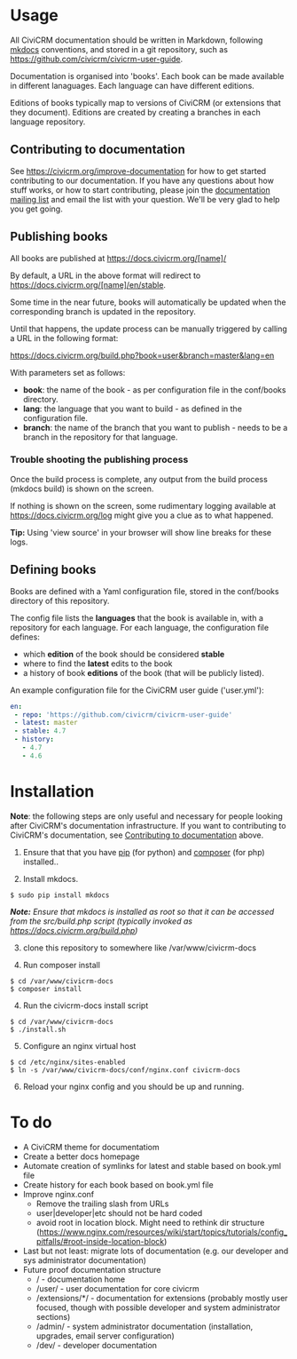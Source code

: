 
# Usage

All CiviCRM documentation should be written in Markdown, following [mkdocs](http://www.mkdocs.org) conventions, and stored in a git repository, such as https://github.com/civicrm/civicrm-user-guide.

Documentation is organised into 'books'.  Each book can be made available in different lanaguages. Each language can have different editions.

Editions of books typically map to versions of CiviCRM (or extensions that they document). Editions are created by creating a branches in each language repository.

## Contributing to documentation

See https://civicrm.org/improve-documentation for how to get started contributing to our documentation. If you have any questions about how stuff works, or how to start contributing, please join the [documentation mailing list](http://lists.civicrm.org/lists/info/civicrm-docs) and email the list with your question. We'll be very glad to help you get going.

## Publishing books

All books are published at https://docs.civicrm.org/[name]/

By default, a URL in the above format will redirect to https://docs.civicrm.org/[name]/en/stable.

Some time in the near future, books will automatically be updated when the corresponding branch is updated in the repository.

Until that happens, the update process can be manually triggered by calling a URL in the following format:

https://docs.civicrm.org/build.php?book=user&branch=master&lang=en

With parameters set as follows: 

* **book**: the name of the book - as per configuration file in the conf/books directory.
* **lang**: the language that you want to build - as defined in the configuration file.
* **branch**: the name of the branch that you want to publish - needs to be a branch in the repository for that language.

### Trouble shooting the publishing process

Once the build process is complete, any output from the build process (mkdocs build) is shown on the screen.

If nothing is shown on the screen, some rudimentary logging available at https://docs.civicrm.org/log might give you a clue as to what happened.

**Tip:** Using 'view source' in your browser will show line breaks for these logs.

## Defining books

Books are defined with a Yaml configuration file, stored in the conf/books directory of this repository.

The config file lists the **languages** that the book is available in, with a repository for each language. For each language, the configuration file defines:

* which **edition** of the book should be considered **stable**
* where to find the **latest** edits to the book
* a history of book **editions** of the book (that will be publicly listed).

An example configuration file for the CiviCRM user guide ('user.yml'):

```Yaml
en:
 - repo: 'https://github.com/civicrm/civicrm-user-guide'
 - latest: master
 - stable: 4.7
 - history:
   - 4.7
   - 4.6
```

# Installation

**Note**: the following steps are only useful and necessary for people looking after CiviCRM's documentation infrastructure. If you want to contributing to CiviCRM's documentation, see [Contributing to documentation](#Contributing-to-documentation) above.

1) Ensure that that you have [pip](https://packaging.python.org/en/latest/install_requirements_linux/#installing-pip-setuptools-wheel-with-linux-package-managers) (for python) and [composer](https://getcomposer.org/) (for php) installed..

2) Install mkdocs.

```
$ sudo pip install mkdocs
```
***Note:*** *Ensure that mkdocs is installed as root so that it can be accessed from the src/build.php script (typically invoked as https://docs.civicrm.org/build.php)*

3) clone this repository to somewhere like /var/www/civicrm-docs

3) Run composer install

```
$ cd /var/www/civicrm-docs
$ composer install
```

4) Run the civicrm-docs install script

```
$ cd /var/www/civicrm-docs
$ ./install.sh
```

5) Configure an nginx virtual host

```
$ cd /etc/nginx/sites-enabled
$ ln -s /var/www/civicrm-docs/conf/nginx.conf civicrm-docs
```

6) Reload your nginx config and you should be up and running.

# To do

* A CiviCRM theme for documentatiom
* Create a better docs homepage
* Automate creation of symlinks for latest and stable based on book.yml file
* Create history for each book based on book.yml file
* Improve nginx.conf
    * Remove the trailing slash from URLs
    * user|developer|etc should not be hard coded
    * avoid root in location block. Might need to rethink dir structure (https://www.nginx.com/resources/wiki/start/topics/tutorials/config_pitfalls/#root-inside-location-block)
* Last but not least: migrate lots of documentation (e.g. our developer and sys administrator documentation)
* Future proof documentation structure
    * / - documentation home
    * /user/ - user documentation for core civicrm
    * /extensions/*/ - documentation for extensions (probably mostly user focused, though with possible developer and system administrator sections)
    * /admin/ - system administrator documentation (installation, upgrades, email server configuration)
    * /dev/ - developer documentation
